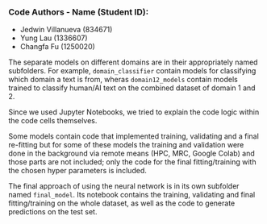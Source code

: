 ### Code Authors - Name (Student ID):
- Jedwin Villanueva (834671)
- Yung Lau (1336607)
- Changfa Fu (1250020)

The separate models on different domains are in their appropriately named subfolders. For example, `domain_classifier` contain models for classifying which domain a text is from, wheras `domain12_models` contain models trained to classify human/AI text on the combined dataset of domain 1 and 2.

Since we used Jupyter Notebooks, we tried to explain the code logic within the code cells themselves.

Some models contain code that implemented training, validating and a final re-fitting but for some of these models the training and validation were done in the background via remote means (HPC, MRC, Google Colab) and those parts are not included; only the code for the final fitting/training with the chosen hyper parameters is included.

The final approach of using the neural network is in its own subfolder named `final_model`. Its notebook contains the training, validating and final fitting/training on the whole dataset, as well as the code to generate predictions on the test set.